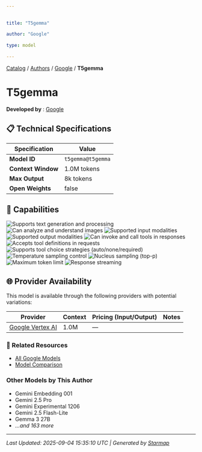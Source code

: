 ```yaml
---
  
  
title: "T5gemma"
  
author: "Google"
  
type: model
  
---
```

  
  
  
[Catalog](../../../..) / [Authors](../../..) / [Google](../..) / **T5gemma**
  
  
# T5gemma
  
**Developed by**
: 
[Google](../)
  
  
## 📋 Technical Specifications
  
| Specification | Value |
|---------|---------|
| **Model ID** | `t5gemma@t5gemma` |
| **Context Window** | 1.0M tokens |
| **Max Output** | 8k tokens |
| **Open Weights** | false |

  
## 🎯 Capabilities
  
![Supports text generation and processing](https://img.shields.io/badge/text-✓-blue) ![Can analyze and understand images](https://img.shields.io/badge/vision-✓-purple) ![Supported input modalities](https://img.shields.io/badge/input-text,image-teal) ![Supported output modalities](https://img.shields.io/badge/output-text-cyan) ![Can invoke and call tools in responses](https://img.shields.io/badge/tool__calls-✓-yellow) ![Accepts tool definitions in requests](https://img.shields.io/badge/tools-✓-yellow) ![Supports tool choice strategies (auto/none/required)](https://img.shields.io/badge/tool__choice-✓-yellow) ![Temperature sampling control](https://img.shields.io/badge/temperature-core-red) ![Nucleus sampling (top-p)](https://img.shields.io/badge/top__p-core-red) ![Maximum token limit](https://img.shields.io/badge/max__tokens-core-blue) ![Response streaming](https://img.shields.io/badge/streaming-✓-cyan)
  
  
## 🌐 Provider Availability
  
This model is available through the following providers with potential variations:
  
  
| Provider | Context | Pricing (Input/Output) | Notes |
|---------|---------|---------|---------|
| [Google Vertex AI](../../../providers/google-vertex/models/t5gemma-at-t5gemma.md) | 1.0M | — |  |

  
### 🔗 Related Resources
  
- [All Google Models](../)
- [Model Comparison](../../../../models/)
  
  
### Other Models by This Author
  
- Gemini Embedding 001
- Gemini 2.5 Pro
- Gemini Experimental 1206
- Gemini 2.5 Flash-Lite
- Gemma 3 27B
- _...and 163 more_
  
  
---
*Last Updated: 2025-09-04 15:35:10 UTC | Generated by [Starmap](https://github.com/agentstation/starmap)*